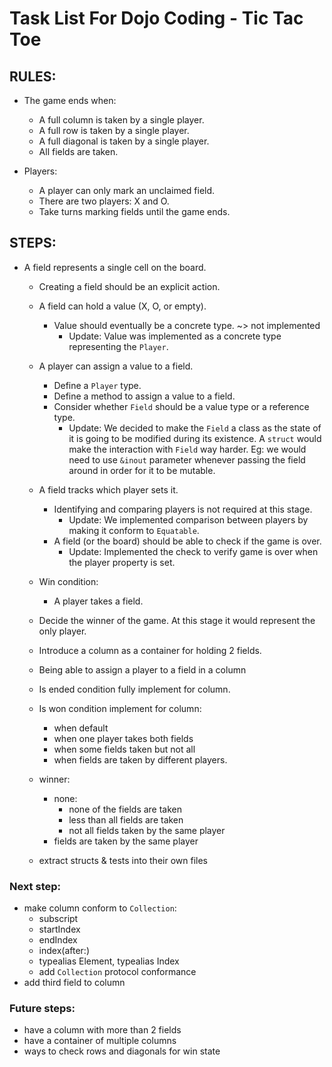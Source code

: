 # Task List For Dojo Coding - Tic Tac Toe

## RULES:
 
- The game ends when:
  - A full column is taken by a single player.
  - A full row is taken by a single player.
  - A full diagonal is taken by a single player.
  - All fields are taken.

- Players:
  - A player can only mark an unclaimed field.
  - There are two players: X and O.
  - Take turns marking fields until the game ends.


## STEPS:

- A field represents a single cell on the board.
  - Creating a field should be an explicit action.
  - A field can hold a value (X, O, or empty).
    - Value should eventually be a concrete type. ~> not implemented
        - Update: Value was implemented as a concrete type representing the `Player`.
  - A player can assign a value to a field.
    - Define a `Player` type.
    - Define a method to assign a value to a field.
    - Consider whether `Field` should be a value type or a reference type.
        - Update: We decided to make the `Field` a class as the state of it is going to be modified during its existence. A `struct` would make the interaction with `Field` way harder. Eg: we would need to use `&inout` parameter whenever passing the field around in order for it to be mutable.
  - A field tracks which player sets it.
    - Identifying and comparing players is not required at this stage.
      - Update: We implemented comparison between players by making it conform to `Equatable`.
    - A field (or the board) should be able to check if the game is over.
      - Update: Implemented the check to verify game is over when the player property is set.
  - Win condition:
    - A player takes a field.
  - Decide the winner of the game. At this stage it would represent the only player.
  - Introduce a column as a container for holding 2 fields.
  - Being able to assign a player to a field in a column
 
  - Is ended condition fully implement for column.
  - Is won condition implement for column:
    - when default
    - when one player takes both fields
    - when some fields taken but not all
    - when fields are taken by different players.
  - winner:
    - none:
       - none of the fields are taken
       - less than all fields are taken
       - not all fields taken by the same player
    - fields are taken by the same player
  - extract structs & tests into their own files
 
### Next step:
  - make column conform to `Collection`:
    - subscript
    - startIndex
    - endIndex
    - index(after:)
    - typealias Element, typealias Index
    - add `Collection` protocol conformance
  - add third field to column
  
### Future steps:
  - have a column with more than 2 fields
  - have a container of multiple columns
  - ways to check rows and diagonals for win state

